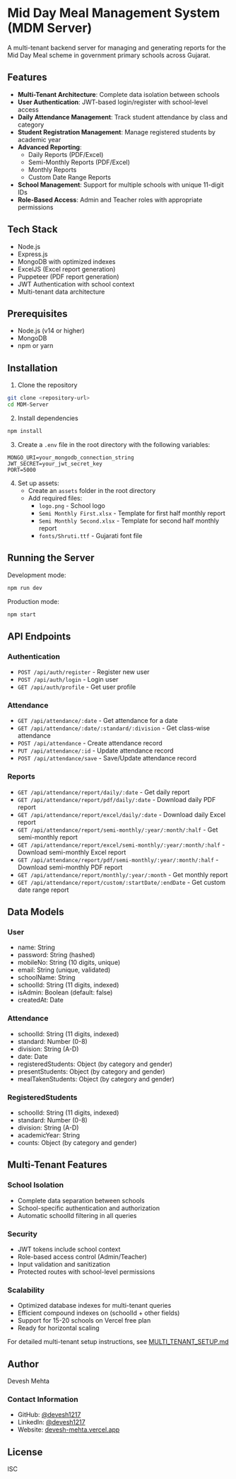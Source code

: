 # Mid Day Meal Management System (MDM Server)

A multi-tenant backend server for managing and generating reports for the Mid Day Meal scheme in government primary schools across Gujarat.

## Features

- **Multi-Tenant Architecture**: Complete data isolation between schools
- **User Authentication**: JWT-based login/register with school-level access
- **Daily Attendance Management**: Track student attendance by class and category
- **Student Registration Management**: Manage registered students by academic year
- **Advanced Reporting**:
  - Daily Reports (PDF/Excel)
  - Semi-Monthly Reports (PDF/Excel)
  - Monthly Reports
  - Custom Date Range Reports
- **School Management**: Support for multiple schools with unique 11-digit IDs
- **Role-Based Access**: Admin and Teacher roles with appropriate permissions

## Tech Stack

- Node.js
- Express.js
- MongoDB with optimized indexes
- ExcelJS (Excel report generation)
- Puppeteer (PDF report generation)
- JWT Authentication with school context
- Multi-tenant data architecture

## Prerequisites

- Node.js (v14 or higher)
- MongoDB
- npm or yarn

## Installation

1. Clone the repository
```bash
git clone <repository-url>
cd MDM-Server
```

2. Install dependencies
```bash
npm install
```

3. Create a `.env` file in the root directory with the following variables:
```env
MONGO_URI=your_mongodb_connection_string
JWT_SECRET=your_jwt_secret_key
PORT=5000
```

4. Set up assets:
   - Create an `assets` folder in the root directory
   - Add required files:
     - `logo.png` - School logo
     - `Semi Monthly First.xlsx` - Template for first half monthly report
     - `Semi Monthly Second.xlsx` - Template for second half monthly report
     - `fonts/Shruti.ttf` - Gujarati font file

## Running the Server

Development mode:
```bash
npm run dev
```

Production mode:
```bash
npm start
```

## API Endpoints

### Authentication
- `POST /api/auth/register` - Register new user
- `POST /api/auth/login` - Login user
- `GET /api/auth/profile` - Get user profile

### Attendance
- `GET /api/attendance/:date` - Get attendance for a date
- `GET /api/attendance/:date/:standard/:division` - Get class-wise attendance
- `POST /api/attendance` - Create attendance record
- `PUT /api/attendance/:id` - Update attendance record
- `POST /api/attendance/save` - Save/Update attendance record

### Reports
- `GET /api/attendance/report/daily/:date` - Get daily report
- `GET /api/attendance/report/pdf/daily/:date` - Download daily PDF report
- `GET /api/attendance/report/excel/daily/:date` - Download daily Excel report
- `GET /api/attendance/report/semi-monthly/:year/:month/:half` - Get semi-monthly report
- `GET /api/attendance/report/excel/semi-monthly/:year/:month/:half` - Download semi-monthly Excel report
- `GET /api/attendance/report/pdf/semi-monthly/:year/:month/:half` - Download semi-monthly PDF report
- `GET /api/attendance/report/monthly/:year/:month` - Get monthly report
- `GET /api/attendance/report/custom/:startDate/:endDate` - Get custom date range report

## Data Models

### User
- name: String
- password: String (hashed)
- mobileNo: String (10 digits, unique)
- email: String (unique, validated)
- schoolName: String
- schoolId: String (11 digits, indexed)
- isAdmin: Boolean (default: false)
- createdAt: Date

### Attendance
- schoolId: String (11 digits, indexed)
- standard: Number (0-8)
- division: String (A-D)
- date: Date
- registeredStudents: Object (by category and gender)
- presentStudents: Object (by category and gender)
- mealTakenStudents: Object (by category and gender)

### RegisteredStudents
- schoolId: String (11 digits, indexed)
- standard: Number (0-8)
- division: String (A-D)
- academicYear: String
- counts: Object (by category and gender)

## Multi-Tenant Features

### School Isolation
- Complete data separation between schools
- School-specific authentication and authorization
- Automatic schoolId filtering in all queries

### Security
- JWT tokens include school context
- Role-based access control (Admin/Teacher)
- Input validation and sanitization
- Protected routes with school-level permissions

### Scalability
- Optimized database indexes for multi-tenant queries
- Efficient compound indexes on (schoolId + other fields)
- Support for 15-20 schools on Vercel free plan
- Ready for horizontal scaling

For detailed multi-tenant setup instructions, see [MULTI_TENANT_SETUP.md](./MULTI_TENANT_SETUP.md)

## Author

Devesh Mehta

### Contact Information
- GitHub: [@devesh1217](https://github.com/devesh1217)
- LinkedIn: [@devesh1217](https://linkedin.com/in/devesh1217)
- Website: [devesh-mehta.vercel.app](https://devesh-mehta.vercel.app/?utm_source=git_mdm_server)

## License

ISC
